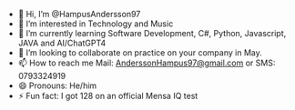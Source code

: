 - 👋 Hi, I’m @HampusAndersson97
- 👀 I’m interested in Technology and Music
- 🌱 I’m currently learning Software Development, C#, Python, Javascript, JAVA and AI/ChatGPT4
- 💞️ I’m looking to collaborate on practice on your company in May.
- 📫 How to reach me Mail: AnderssonHampus97@gmail.com or SMS: 0793324919
- 😄 Pronouns: He/him
- ⚡ Fun fact: I got 128 on an official Mensa IQ test

<!---
HampusAndersson97/HampusAndersson97 is a ✨ special ✨ repository because its `README.md` (this file) appears on your GitHub profile.
You can click the Preview link to take a look at your changes.
--->
